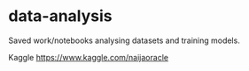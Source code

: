 # data-analysis
Saved work/notebooks analysing datasets and training models.

Kaggle
https://www.kaggle.com/naijaoracle
